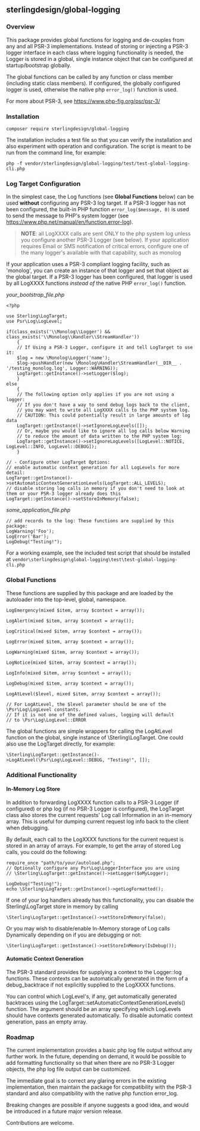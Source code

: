 ## sterlingdesign/global-logging
 
### Overview

This package provides global functions for logging and de-couples from any and 
all PSR-3 implementations.  Instead of storing or injecting a PSR-3 logger interface in
each class where logging functionality is needed, the Logger is stored in a global,
single instance object that can be configured at startup/bootstrap globally.  

The global functions can be called by any function or class member (including static
class members).  If configured, the globally configured logger is used, otherwise
the native php `error_log()` function is used.  

For more about PSR-3, see https://www.php-fig.org/psr/psr-3/

### Installation

`composer require sterlingdesign/global-logging`

The installation includes a test file so that you can verify the installation
and also experiment with operation and configuration. The script is meant to 
be run from the command line, for example:

`php -f vendor/sterlingdesign/global-logging/test/test-global-logging-cli.php`

### Log Target Configuration

In the simplest case, the Log functions (see __Global Functions__ below) can be used 
__without__ configuring any 
PSR-3 log target.  If a PSR-3 logger has not been configured, the built-in PHP 
function `error_log($message, 0)` is used to send the message to PHP's system
logger (see https://www.php.net/manual/en/function.error-log).

<blockquote>
<b>NOTE</b>: all LogXXXX calls are sent ONLY to the php system log unless you configure
another PSR-3 Logger (see below). If your
application requires Email or SMS notification of critical errors, configure one
of the many logger's available with that capability, such as monolog
</blockquote>

If your application uses a PSR-3 compliant logging facility, such as 'monolog', you can
create an instance of that logger and set that object as the global target.
If a PSR-3 logger has been configured, that logger is used by all LogXXXX 
functions _instead of_ the native PHP `error_log()` function.

*your_bootstrap_file.php*

    <?php

    use Sterling\LogTarget;
    use Psr\Log\LogLevel;

    if(class_exists('\\Monolog\\Logger') && class_exists('\\Monolog\\Handler\\StreamHandler'))
        {
        // If Using a PSR-3 Logger, configure it and tell LogTarget to use it:
        $log = new \Monolog\Logger('name');
        $log->pushHandler(new \Monolog\Handler\StreamHandler(__DIR__ . '/testing_monolog.log', Logger::WARNING));
        LogTarget::getInstance()->setLogger($log);
        }
    else
        {
        // The following option only applies if you are not using a logger:  
        // If you don't have a way to send debug logs back to the client, 
        // you may want to write all LogXXXX calls to the PHP system log.
        // CAUTION: This could potentially result in large amounts of log data
        LogTarget::getInstance()->setIgnoreLogLevels([]);
        // Or, maybe you would like to ignore all log calls below Warning
        // to reduce the amount of data written to the PHP system log:
        LogTarget::getInstance()->setIgnoreLogLevels([LogLevel::NOTICE, LogLevel::INFO, LogLevel::DEBUG]);
        }
    
    // - Configure other LogTarget Options:    
    // enable automatic context generation for all LogLevels for more detail:
    LogTarget::getInstance()->setAutomaticContextGenerationLevels(LogTarget::ALL_LEVELS);
    // disable storing log calls in memory if you don't need to look at them or your PSR-3 logger already does this
    LogTarget::getInstance()->setStoreInMemory(false);

*some_application_file.php*

    // add records to the log: These functions are supplied by this package:
    LogWarning('Foo');
    LogError('Bar');
    LogDebug("Testing!");

For a working example, see the included test script that should be installed 
at `vendor\sterlingdesign\global-logging\test\test-global-logging-cli.php`

### Global Functions

These functions are supplied by this package and are loaded by the autoloader 
into the top-level, global, namespace.

    LogEmergency(mixed $item, array $context = array());
    
    LogAlert(mixed $item, array $context = array());
    
    LogCritical(mixed $item, array $context = array());
    
    LogError(mixed $item, array $context = array());
    
    LogWarning(mixed $item, array $context = array());
    
    LogNotice(mixed $item, array $context = array());
    
    LogInfo(mixed $item, array $context = array());
    
    LogDebug(mixed $item, array $context = array());
    
    LogAtLevel($level, mixed $item, array $context = array());
    
    // For LogAtLevel, the $level parameter should be one of the \Psr\Log\LogLevel constants.
    // If it is not one of the defined values, logging will default 
    // to \Psr\Log\LogLevel::ERROR

The global functions are simple wrappers for calling the LogAtLevel function
on the global, single instance of \Sterling\LogTarget.  One could also use 
the LogTarget directly, for example:

    \Sterling\LogTarget::getInstance()->LogAtLevel(\Psr\Log\LogLevel::DEBUG, "Testing!", []);

### Additional Functionality

#### In-Memory Log Store
In addition to forwarding LogXXXX function calls to a PSR-3 Logger (if configured) 
or php log (if no PSR-3 Logger is configured),
the LogTarget class also stores the current requests' Log call Information in
an in-memory array.  This is useful for dumping current request log info
back to the client when debugging.

By default, each call to the LogXXXX functions for the current request is 
stored in an array of arrays.  For example,
to get the array of stored Log calls, you could do the following:

    require_once "path/to/your/autoload.php";
    // Optionally configure any Psr\Log\LoggerInterface you are using
    // \Sterling\LogTarget::getInstance()->setLogger($oMyLogger);
    
    LogDebug("Testing!");
    echo \Sterling\LogTarget::getInstance()->getLogFormatted();
    
If one of your log handlers already has this functionality, you can
disable the Sterling\LogTarget store in memory by calling

    \Sterling\LogTarget::getInstance()->setStoreInMemory(false);

Or you may wish to disable/enable In-Memory storage of Log calls
Dynamically depending on if you are debugging or not:

    \Sterling\LogTarget::getInstance()->setStoreInMemory(IsDebug());
    
#### Automatic Context Generation

The PSR-3 standard provides for supplying a context to the Logger::log
functions.  These contexts can be automatically generated in the
form of a debug_backtrace if not explicitly supplied to the LogXXXX functions.

You can control which LogLevel's, if any, get automatically generated
backtraces using the LogTarget::setAutomaticContextGenerationLevels()
function.  The argument should be an array specifying which LogLevels 
should have contexts generated automatically. To disable automatic context 
generation, pass an empty array.

### Roadmap

The current implementation provides a basic php log file output without 
any further work.  In the future, depending on demand, it would be possible
to add formatting functionality so that when there are no PSR-3 Logger
objects, the php log file output can be customized.

The immediate goal is to correct any glaring errors in the existing implementation,
then maintain the package for compatibility with the PSR-3 standard
and also compatibility with the native php function error_log.

Breaking changes are possible if anyone suggests a good idea, and would
be introduced in a future major version release.

Contributions are welcome.